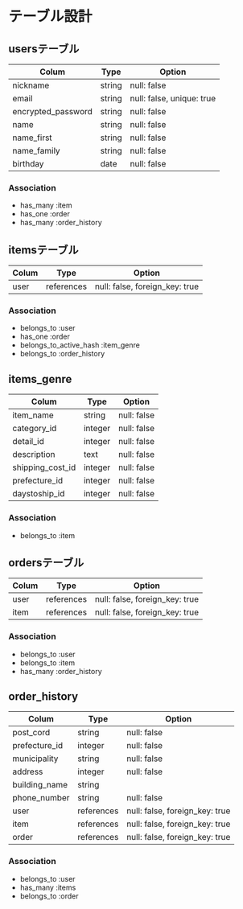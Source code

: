 # テーブル設計

## usersテーブル

| Colum              | Type   | Option                    |
| ------------------ | ------ | ------------------------- |
| nickname           | string | null: false               |
| email              | string | null: false, unique: true |
| encrypted_password | string | null: false               |
| name               | string | null: false               |
| name_first         | string | null: false               |
| name_family        | string | null: false               |
| birthday           | date   | null: false               |

### Association
- has_many   :item
- has_one    :order
- has_many   :order_history


## itemsテーブル

| Colum            | Type       | Option                         |
| ---------------- | ---------- | ------------------------------ |
| user             | references | null: false, foreign_key: true |

### Association
- belongs_to :user
- has_one    :order
- belongs_to_active_hash :item_genre
- belongs_to :order_history


## items_genre

| Colum            | Type       | Option                         |
| ---------------- | ---------- | ------------------------------ |
| item_name        | string     | null: false                    |
| category_id      | integer    | null: false                    |
| detail_id        | integer    | null: false                    |
| description      | text       | null: false                    |
| shipping_cost_id | integer    | null: false                    |
| prefecture_id    | integer    | null: false                    |
| daystoship_id    | integer    | null: false                    |

### Association
- belongs_to :item



## ordersテーブル

| Colum           | Type       | Option                         |
| --------------- | ---------- | ------------------------------ |
| user            | references | null: false, foreign_key: true |
| item            | references | null: false, foreign_key: true |

### Association
- belongs_to  :user
- belongs_to  :item
- has_many    :order_history

## order_history

| Colum           | Type       | Option                         |
| --------------- | ---------- | ------------------------------ |
| post_cord       | string     | null: false                    |
| prefecture_id   | integer    | null: false                    |
| municipality    | string     | null: false                    |
| address         | integer    | null: false                    |
| building_name   | string     |                                |
| phone_number    | string     | null: false                    |
| user            | references | null: false, foreign_key: true |
| item            | references | null: false, foreign_key: true |
| order           | references | null: false, foreign_key: true |

### Association
- belongs_to  :user
- has_many    :items
- belongs_to  :order

